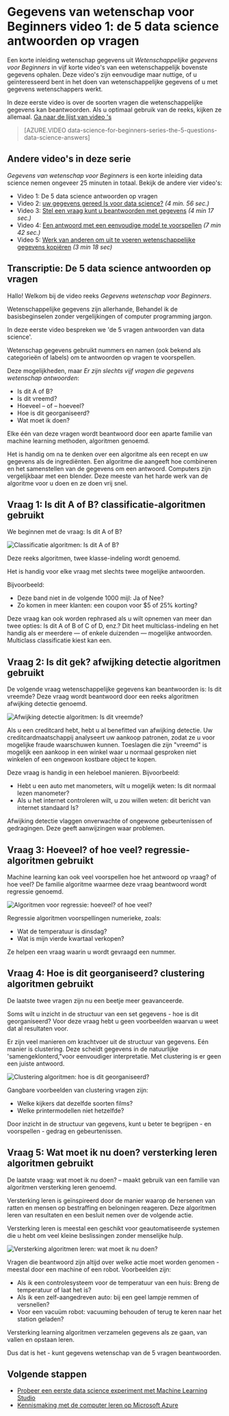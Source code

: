 <properties
   pageTitle="De vragen van de wetenschap 5 data - gegevens wetenschap voor Beginners | Microsoft Azure"
   description="Een korte inleiding wetenschap gegevens uit wetenschappelijke gegevens voor Beginners, vijf korte video's die met de 5 vragen gegevens wetenschap antwoorden beginnen krijgen."
   keywords="wetenschappelijke gegevens, gegevens wetenschap beginners, wetenschappelijke gegevens doen voor beginners, soorten vragen, wetenschap vragen van gegevens, gegevens wetenschap video"
   services="machine-learning"
   documentationCenter="na"
   authors="cjgronlund"
   manager="jhubbard"
   editor="cjgronlund"/>

<tags
   ms.service="machine-learning"
   ms.devlang="na"
   ms.topic="article"
   ms.tgt_pltfrm="na"
   ms.workload="na"
   ms.date="10/20/2016"
   ms.author="cgronlun;garye"/>

# <a name="data-science-for-beginners-video-1-the-5-questions-data-science-answers"></a>Gegevens van wetenschap voor Beginners video 1: de 5 data science antwoorden op vragen

Een korte inleiding wetenschap gegevens uit *Wetenschappelijke gegevens voor Beginners* in vijf korte video's van een wetenschappelijk bovenste gegevens ophalen. Deze video's zijn eenvoudige maar nuttige, of u geïnteresseerd bent in het doen van wetenschappelijke gegevens of u met gegevens wetenschappers werkt.

In deze eerste video is over de soorten vragen die wetenschappelijke gegevens kan beantwoorden. Als u optimaal gebruik van de reeks, kijken ze allemaal. [Ga naar de lijst van video 's](#other-videos-in-this-series)

> [AZURE.VIDEO data-science-for-beginners-series-the-5-questions-data-science-answers]

## <a name="other-videos-in-this-series"></a>Andere video's in deze serie

*Gegevens van wetenschap voor Beginners* is een korte inleiding data science nemen ongeveer 25 minuten in totaal. Bekijk de andere vier video's:

  * Video 1: De 5 data science antwoorden op vragen
  * Video 2: [uw gegevens gereed Is voor data science?](machine-learning-data-science-for-beginners-is-your-data-ready-for-data-science.md) *(4 min. 56 sec.)*
  * Video 3: [Stel een vraag kunt u beantwoorden met gegevens](machine-learning-data-science-for-beginners-ask-a-question-you-can-answer-with-data.md) *(4 min 17 sec.)*
  * Video 4: [Een antwoord met een eenvoudige model te voorspellen](machine-learning-data-science-for-beginners-predict-an-answer-with-a-simple-model.md) *(7 min 42 sec.)*
  * Video 5: [Werk van anderen om uit te voeren wetenschappelijke gegevens kopiëren](machine-learning-data-science-for-beginners-copy-other-peoples-work-to-do-data-science.md) *(3 min 18 sec)*

## <a name="transcript-the-5-questions-data-science-answers"></a>Transcriptie: De 5 data science antwoorden op vragen

Hallo! Welkom bij de video reeks *Gegevens wetenschap voor Beginners*.

Wetenschappelijke gegevens zijn allerhande, Behandel ik de basisbeginselen zonder vergelijkingen of computer programming jargon.

In deze eerste video bespreken we 'de 5 vragen antwoorden van data science'.

Wetenschap gegevens gebruikt nummers en namen (ook bekend als categorieën of labels) om te antwoorden op vragen te voorspellen.

Deze mogelijkheden, maar *Er zijn slechts vijf vragen die gegevens wetenschap antwoorden*:

  * Is dit A of B?
  * Is dit vreemd?
  * Hoeveel – of – hoeveel?
  * Hoe is dit georganiseerd?
  * Wat moet ik doen?

  Elke één van deze vragen wordt beantwoord door een aparte familie van machine learning methoden, algoritmen genoemd.


Het is handig om na te denken over een algoritme als een recept en uw gegevens als de ingrediënten. Een algoritme die aangeeft hoe combineren en het samenstellen van de gegevens om een antwoord. Computers zijn vergelijkbaar met een blender. Deze meeste van het harde werk van de algoritme voor u doen en ze doen vrij snel.

## <a name="question-1-is-this-a-or-b-uses-classification-algorithms"></a>Vraag 1: Is dit A of B? classificatie-algoritmen gebruikt

We beginnen met de vraag: Is dit A of B?

![Classificatie algoritmen: Is dit A of B?](./media/machine-learning-data-science-for-beginners-the-5-questions-data-science-answers/machine-learning-data-science-classification-algorithms.png)

Deze reeks algoritmen, twee klasse-indeling wordt genoemd.

Het is handig voor elke vraag met slechts twee mogelijke antwoorden.

Bijvoorbeeld:

  * Deze band niet in de volgende 1000 mijl: Ja of Nee?
  * Zo komen in meer klanten: een coupon voor $5 of 25% korting?

Deze vraag kan ook worden rephrased als u wilt opnemen van meer dan twee opties: Is dit A of B of C of D, enz.?  Dit heet multiclass-indeling en het handig als er meerdere — of enkele duizenden — mogelijke antwoorden. Multiclass classificatie kiest kan een.

## <a name="question-2-is-this-weird-uses-anomaly-detection-algorithms"></a>Vraag 2: Is dit gek? afwijking detectie algoritmen gebruikt

De volgende vraag wetenschappelijke gegevens kan beantwoorden is: Is dit vreemde? Deze vraag wordt beantwoord door een reeks algoritmen afwijking detectie genoemd.

![Afwijking detectie algoritmen: Is dit vreemde?](./media/machine-learning-data-science-for-beginners-the-5-questions-data-science-answers/machine-learning-data-science-anomaly-detection-algorithms.png)


Als u een creditcard hebt, hebt u al benefitted van afwijking detectie. Uw creditcardmaatschappij analyseert uw aankoop patronen, zodat ze u voor mogelijke fraude waarschuwen kunnen. Toeslagen die zijn "vreemd" is mogelijk een aankoop in een winkel waar u normaal gesproken niet winkelen of een ongewoon kostbare object te kopen.

Deze vraag is handig in een heleboel manieren. Bijvoorbeeld:

  * Hebt u een auto met manometers, wilt u mogelijk weten: Is dit normaal lezen manometer?
  * Als u het internet controleren wilt, u zou willen weten: dit bericht van internet standaard Is?

Afwijking detectie vlaggen onverwachte of ongewone gebeurtenissen of gedragingen. Deze geeft aanwijzingen waar problemen.



## <a name="question-3-how-much-or-how-many-uses-regression-algorithms"></a>Vraag 3: Hoeveel? of hoe veel? regressie-algoritmen gebruikt

Machine learning kan ook veel voorspellen hoe het antwoord op vraag? of hoe veel? De familie algoritme waarmee deze vraag beantwoord wordt regressie genoemd.

![Algoritmen voor regressie: hoeveel? of hoe veel?](./media/machine-learning-data-science-for-beginners-the-5-questions-data-science-answers/machine-learning-data-science-regression-algorithms.png)


Regressie algoritmen voorspellingen numerieke, zoals:

  * Wat de temperatuur is dinsdag?  
  * Wat is mijn vierde kwartaal verkopen?

Ze helpen een vraag waarin u wordt gevraagd een nummer.

## <a name="question-4-how-is-this-organized-uses-clustering-algorithms"></a>Vraag 4: Hoe is dit georganiseerd? clustering algoritmen gebruikt

De laatste twee vragen zijn nu een beetje meer geavanceerde.

Soms wilt u inzicht in de structuur van een set gegevens - hoe is dit georganiseerd? Voor deze vraag hebt u geen voorbeelden waarvan u weet dat al resultaten voor.

Er zijn veel manieren om krachtvoer uit de structuur van gegevens. Eén manier is clustering. Deze scheidt gegevens in de natuurlijke 'samengeklonterd,"voor eenvoudiger interpretatie. Met clustering is er geen een juiste antwoord.

![Clustering algoritmen: hoe is dit georganiseerd?](./media/machine-learning-data-science-for-beginners-the-5-questions-data-science-answers/machine-learning-data-science-clustering-algorithms.png)

Gangbare voorbeelden van clustering vragen zijn:

  * Welke kijkers dat dezelfde soorten films?
  * Welke printermodellen niet hetzelfde?

Door inzicht in de structuur van gegevens, kunt u beter te begrijpen - en voorspellen - gedrag en gebeurtenissen.  

## <a name="question-5-what-should-i-do-now-uses-reinforcement-learning-algorithms"></a>Vraag 5: Wat moet ik nu doen? versterking leren algoritmen gebruikt

De laatste vraag: wat moet ik nu doen? – maakt gebruik van een familie van algoritmen versterking leren genoemd.

Versterking leren is geïnspireerd door de manier waarop de hersenen van ratten en mensen op bestraffing en beloningen reageren. Deze algoritmen leren van resultaten en een besluit nemen over de volgende actie.

Versterking leren is meestal een geschikt voor geautomatiseerde systemen die u hebt om veel kleine beslissingen zonder menselijke hulp.

![Versterking algoritmen leren: wat moet ik nu doen?](./media/machine-learning-data-science-for-beginners-the-5-questions-data-science-answers/machine-learning-data-science-reinforcement-learning-algorithms.png)

Vragen die beantwoord zijn altijd over welke actie moet worden genomen - meestal door een machine of een robot. Voorbeelden zijn:

  * Als ik een controlesysteem voor de temperatuur van een huis: Breng de temperatuur of laat het is?  
  * Als ik een zelf-aangedreven auto: bij een geel lampje remmen of versnellen?  
  * Voor een vacuüm robot: vacuuming behouden of terug te keren naar het station geladen?

Versterking learning algoritmen verzamelen gegevens als ze gaan, van vallen en opstaan leren.

Dus dat is het - kunt gegevens wetenschap van de 5 vragen beantwoorden.



## <a name="next-steps"></a>Volgende stappen

  * [Probeer een eerste data science experiment met Machine Learning Studio](machine-learning-create-experiment.md)
  * [Kennismaking met de computer leren op Microsoft Azure](machine-learning-what-is-machine-learning.md)
